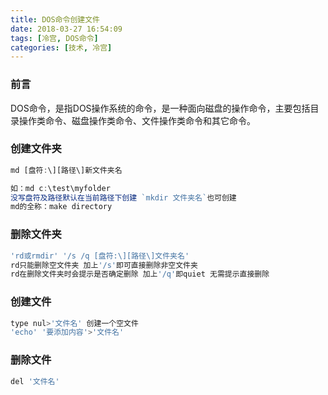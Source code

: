 ```yaml
---
title: DOS命令创建文件
date: 2018-03-27 16:54:09
tags: [冷宫, DOS命令]
categories: [技术, 冷宫]
---
```


### 前言

​    DOS命令，是指DOS操作系统的命令，是一种面向磁盘的操作命令，主要包括目录操作类命令、磁盘操作类命令、文件操作类命令和其它命令。

### 创建文件夹 

```javascript
md [盘符:\][路径\]新文件夹名

如：md c:\test\myfolder 
没写盘符及路径默认在当前路径下创建 `mkdir 文件夹名`也可创建 
md的全称：make directory
```

### 删除文件夹

```javascript
'rd或rmdir' '/s /q [盘符:\][路径\]文件夹名' 
rd只能删除空文件夹 加上'/s'即可直接删除非空文件夹
rd在删除文件夹时会提示是否确定删除 加上'/q'即quiet 无需提示直接删除
```

### 创建文件

```javascript
type nul>'文件名' 创建一个空文件
'echo' '要添加内容'>'文件名'
```

### 删除文件

```javascript
del '文件名'
```

